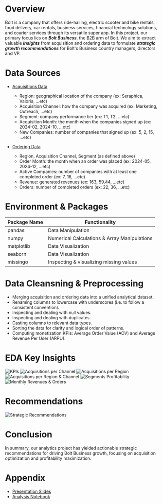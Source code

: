 # **Overview**

Bolt is a company that offers ride-hailing, electric scooter and bike rentals, food delivery, car rentals, business services, financial technology solutions, and courier services through its versatile super app. In this project, our primary focus lies on ***Bolt Business***, the B2B arm of Bolt. We aim to extract valuable ***insights*** from acquisition and ordering data to formulate ***strategic growth recommendations*** for Bolt's Business country managers, directors and VP.


  # **Data Sources**
  
  - [Acquisitions Data](https://github.com/Ayman947/EDA-for-Strategic-Business-Growth/blob/main/Analysis%20Data/data-acquisition.xlsx)
      - Region: geographical location of the company (ex: Seraphica, Valoria, ...etc)
      - Acquisition Channel: how the company was acquired (ex: Marketing, Outreach, ...etc)
      - Segment: company performance tier  (ex: T1, T2, ...etc)
      - Acquisition Month: the month when the companies signed up  (ex: 2024-02, 2024-10, ...etc)
      - New Companies: number of companies that signed up  (ex: 5, 2, 15, ...etc)
  
  - [Ordering Data](https://github.com/Ayman947/EDA-for-Strategic-Business-Growth/blob/main/Analysis%20Data/data-ordering.xlsx)
      - Region, Acquisition Channel, Segment (as defined above)
      - Order Month: the month when an order was placed  (ex: 2024-05, 2024-12, ...etc)
      - Active Companies: number of companies with at least one completed order (ex: 7, 18, ...etc)
      - Revenue: generated revenues (ex: 163, 59.44, ...etc)
      - Orders: number of completed orders (ex: 22, 36, ...etc)


  # **Environment** & **Packages**

  | Package Name | Functionality                 |
  |--------------|-------------------------------|
  | pandas       | Data Manipulation             |
  | numpy        | Numerical Calculations & Array Manipulations   |
  | matplotlib   | Data Visualization            |
  | seaborn      | Data Visualization            |
  | missingo     | Inspecting & visualizing missing values |


  # **Data Cleansning & Preprocessing**

  - Merging acquisition and ordering data into a unified analytical dataset.
  - Renaming columns to lowercase with underscores (i.e. to follow a consistent convention).
  - Inspecting and dealing with null values.
  - Inspecting and dealing with duplicates.
  - Casting columns to relevant data types.
  - Sorting the data for clarity and logical order of patterns.
  - Computing monetization KPIs: Average Order Value (AOV) and Average Revenue Per User (ARPU).


  # **EDA Key Insights**

   ![KPIs](https://github.com/Ayman947/EDA-for-Strategic-Business-Growth/blob/main/Images/kpis.PNG)
   ![Acquisitions per Channel](https://github.com/Ayman947/EDA-for-Strategic-Business-Growth/blob/main/Images/acquisitions%20per%20channel.PNG)
   ![Acquisitions per Region](https://github.com/Ayman947/EDA-for-Strategic-Business-Growth/blob/main/Images/acquisitions%20per%20region.PNG)
   ![Acquisitions per Region & Channel](https://github.com/Ayman947/EDA-for-Strategic-Business-Growth/blob/main/Images/acquisitions%20per%20region%20and%20channel.PNG)
   ![Segments Profitability](https://github.com/Ayman947/EDA-for-Strategic-Business-Growth/blob/main/Images/segments%20profitability.PNG)
   ![Monthly Revenues & Orders](https://github.com/Ayman947/EDA-for-Strategic-Business-Growth/blob/main/Images/monthly%20revenues%20%26%20orders.PNG)


  # **Recommendations**
![Strategic Recommendations](https://github.com/Ayman947/EDA-for-Strategic-Business-Growth/blob/main/Images/strategic%20recommendations.PNG)



  # **Conclusion**
In summary, our analytics project has yielded actionable strategic recommendations for driving Bolt Business growth, focusing on acquisition optimization and profitability maximization.



  # **Appendix**
  
  - [Presentation Slides](https://docs.google.com/presentation/d/19CLk_pnv4ATStA7liKf7NS4Mb5Tsv4qs9m-782pUUK4/edit?usp=sharing)
  - [Analysis Notebook](https://colab.research.google.com/drive/1WqzR5eXR7Jf0dhxlmApou--V21oHz98W?usp=sharing)
